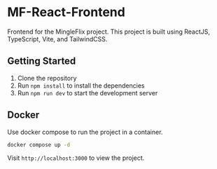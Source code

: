 # MF-React-Frontend

Frontend for the MingleFlix project. This project is built using ReactJS, TypeScript, Vite, and TailwindCSS.

## Getting Started

1. Clone the repository
2. Run `npm install` to install the dependencies
3. Run `npm run dev` to start the development server

## Docker

Use docker compose to run the project in a container.

```bash
docker compose up -d
```

Visit `http://localhost:3000` to view the project.